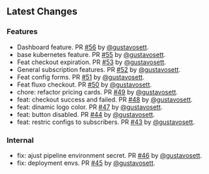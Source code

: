 ## Latest Changes

### Features

* Dashboard feature. PR [#56](https://github.com/4gency/agency/pull/56) by [@gustavosett](https://github.com/gustavosett).
* base kubernetes feature. PR [#55](https://github.com/4gency/agency/pull/55) by [@gustavosett](https://github.com/gustavosett).
* Feat checkout expiration. PR [#53](https://github.com/4gency/agency/pull/53) by [@gustavosett](https://github.com/gustavosett).
* General subscription features. PR [#52](https://github.com/4gency/agency/pull/52) by [@gustavosett](https://github.com/gustavosett).
* Feat config forms. PR [#51](https://github.com/4gency/agency/pull/51) by [@gustavosett](https://github.com/gustavosett).
* Feat fluxo checkout. PR [#50](https://github.com/4gency/agency/pull/50) by [@gustavosett](https://github.com/gustavosett).
* chore: refactor pricing cards. PR [#49](https://github.com/4gency/agency/pull/49) by [@gustavosett](https://github.com/gustavosett).
* feat: checkout success and failed. PR [#48](https://github.com/4gency/agency/pull/48) by [@gustavosett](https://github.com/gustavosett).
* feat: dinamic logo color. PR [#47](https://github.com/4gency/agency/pull/47) by [@gustavosett](https://github.com/gustavosett).
* feat: button disabled. PR [#44](https://github.com/4gency/agency/pull/44) by [@gustavosett](https://github.com/gustavosett).
* feat: restric configs to subscribers. PR [#43](https://github.com/4gency/agency/pull/43) by [@gustavosett](https://github.com/gustavosett).

### Internal

* fix: ajust pipeline environment secret. PR [#46](https://github.com/4gency/agency/pull/46) by [@gustavosett](https://github.com/gustavosett).
* fix: deployment envs. PR [#45](https://github.com/4gency/agency/pull/45) by [@gustavosett](https://github.com/gustavosett).

